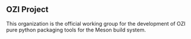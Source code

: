 ## OZI Project

This organization is the official working group for the development of OZI pure python packaging tools for the Meson build system.
